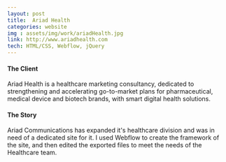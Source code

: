 ```yaml
---
layout: post
title:  Ariad Health
categories: website
img : assets/img/work/ariadHealth.jpg
link: http://www.ariadhealth.com
tech: HTML/CSS, Webflow, jQuery
---
```


#### The Client
Ariad Health is a healthcare marketing consultancy, dedicated to strengthening and accelerating go-to-market plans for pharmaceutical, medical device and biotech brands, with smart digital health solutions.

#### The Story
Ariad Communications has expanded it's healthcare division and was in need of a dedicated site for it. I used Webflow to create the framework of the site, and then edited the exported files to meet the needs of the Healthcare team.
